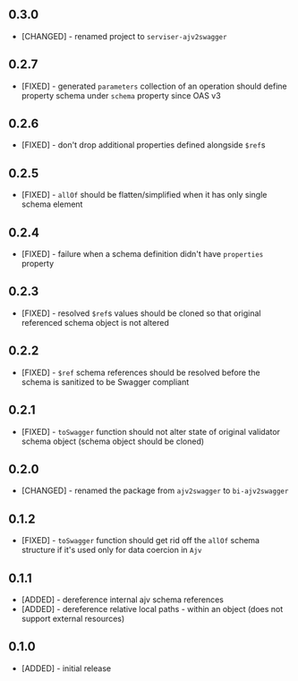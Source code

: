 ## 0.3.0

* [CHANGED] - renamed project to `serviser-ajv2swagger`

## 0.2.7

* [FIXED] - generated `parameters` collection of an operation should define property schema under `schema` property since OAS v3

## 0.2.6

* [FIXED] - don't drop additional properties defined alongside `$ref`s

## 0.2.5

* [FIXED] - `allOf` should be flatten/simplified when it has only single schema element

## 0.2.4

* [FIXED] - failure when a schema definition didn't have `properties` property

## 0.2.3

* [FIXED] - resolved `$ref`s values should be cloned so that original referenced schema object is not altered

## 0.2.2

* [FIXED] - `$ref` schema references should be resolved before the schema is sanitized to be Swagger compliant

## 0.2.1

* [FIXED] - `toSwagger` function should not alter state of original validator schema object (schema object should be cloned)

## 0.2.0

* [CHANGED] - renamed the package from `ajv2swagger` to `bi-ajv2swagger`

## 0.1.2

* [FIXED] - `toSwagger` function should get rid off the `allOf` schema structure if it's used only for data coercion in `Ajv`

## 0.1.1

* [ADDED] - dereference internal ajv schema references
* [ADDED] - dereference relative local paths - within an object (does not support external resources)

## 0.1.0

* [ADDED] - initial release
